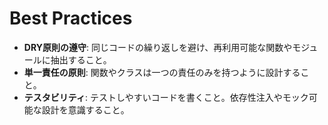 # Best Practices

- **DRY原則の遵守**: 同じコードの繰り返しを避け、再利用可能な関数やモジュールに抽出すること。
- **単一責任の原則**: 関数やクラスは一つの責任のみを持つように設計すること。
- **テスタビリティ**: テストしやすいコードを書くこと。依存性注入やモック可能な設計を意識すること。

